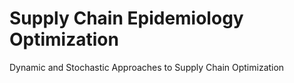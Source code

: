 # Supply Chain Epidemiology Optimization
Dynamic and Stochastic Approaches to Supply Chain Optimization
